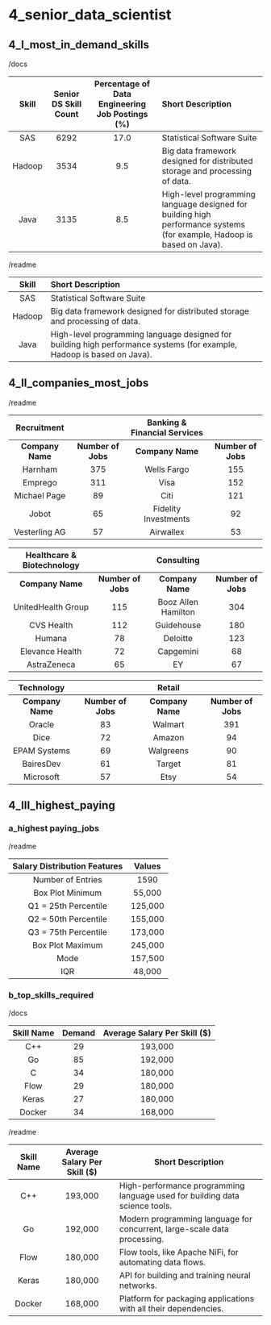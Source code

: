# 4_senior_data_scientist

## 4_I_most_in_demand_skills

/docs

| Skill   | Senior DS Skill Count | Percentage of Data Engineering Job Postings (%) | Short Description                                                                 |
|:-------------:|:---------------------:|:------------------------------------------------:|:----------------------------------------------------------------------------------|
| SAS          |          6292        |                       17.0                       | Statistical Software Suite                                                          |
| Hadoop       |          3534        |                       9.5                        | Big data framework designed for distributed storage and processing of data.       |
| Java         |          3135        |                       8.5                        | High-level programming language designed for building high performance systems (for example, Hadoop is based on Java). |

/readme

| Skill   | Short Description                                                                 |
|:-------------:|:----------------------------------------------------------------------------------|
| SAS          | Statistical Software Suite                                                          |
| Hadoop       | Big data framework designed for distributed storage and processing of data.       |
| Java         | High-level programming language designed for building high performance systems (for example, Hadoop is based on Java). |

## 4_II_companies_most_jobs

/readme

| **Recruitment**               |               | **Banking & Financial Services** |               |
|:-----------------------------:|:-------------:|:---------------------------------:|:-------------:|
| **Company Name**              | **Number of Jobs** | **Company Name**                 | **Number of Jobs** |
| Harnham                       | 375           | Wells Fargo                      | 155           |
| Emprego                       | 311           | Visa                             | 152           |
| Michael Page                  | 89            | Citi                             | 121           |
| Jobot                         | 65            | Fidelity Investments             | 92            |
| Vesterling AG                 | 57            | Airwallex                        | 53            |

| **Healthcare & Biotechnology** |               | **Consulting**                |               |
|:-------------------------------:|:-------------:|:-----------------------------:|:-------------:|
| **Company Name**               | **Number of Jobs** | **Company Name**              | **Number of Jobs** |
| UnitedHealth Group             | 115           | Booz Allen Hamilton           | 304           |
| CVS Health                     | 112           | Guidehouse                    | 180           |
| Humana                         | 78            | Deloitte                      | 123           |
| Elevance Health                | 72            | Capgemini                     | 68            |
| AstraZeneca                    | 65            | EY                            | 67            |

| **Technology**                |               | **Retail**                    |               |
|:-----------------------------:|:-------------:|:-----------------------------:|:-------------:|
| **Company Name**              | **Number of Jobs** | **Company Name**              | **Number of Jobs** |
| Oracle                        | 83            | Walmart                       | 391           |
| Dice                          | 72            | Amazon                        | 94            |
| EPAM Systems                  | 69            | Walgreens                     | 90            |
| BairesDev                     | 61            | Target                        | 81            |
| Microsoft                     | 57            | Etsy                          | 54            |

## 4_III_highest_paying

### a_highest paying_jobs

/readme

| Salary Distribution Features |  Values |
|:-----:|:-------:|
| Number of Entries | 1590 |
| Box Plot Minimum | 55,000 |
| Q1 = 25th Percentile | 125,000 |
| Q2 = 50th Percentile | 155,000 |
| Q3 = 75th Percentile | 173,000 |
| Box Plot Maximum | 245,000 |
| Mode | 157,500 |
| IQR   | 48,000   |


### b_top_skills_required

/docs

| Skill Name | Demand | Average Salary Per Skill ($) |
|:----------:|:------:|:------------------------:|
| C++ | 29 | 193,000 |
| Go | 85 | 192,000 |
| C | 34 | 180,000 |
| Flow | 29 | 180,000 |
| Keras | 27 | 180,000 |
| Docker | 34 | 168,000 |


/readme

| Skill Name | Average Salary Per Skill ($) | Short Description |
|:----------:|:------------------------:|-----------------|
| C++ | 193,000 | High-performance programming language used for building data science tools. |
| Go | 192,000 | Modern programming language for concurrent, large-scale data processing. |
| Flow | 180,000 | Flow tools, like Apache NiFi, for automating data flows. |
| Keras | 180,000 | API for building and training neural networks. |
| Docker | 168,000 | Platform for packaging applications with all their dependencies. |
